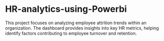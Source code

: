 # HR-analytics-using-Powerbi
This project focuses on analyzing employee attrition trends within an organization. The dashboard provides insights into key HR metrics, helping identify factors contributing to employee turnover and retention.
